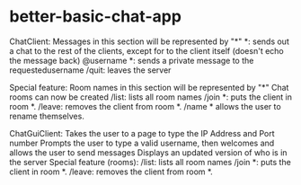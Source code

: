 # better-basic-chat-app

ChatClient:
 Messages in this section will be represented by "*"
*: sends out a chat to the rest of the clients, except for to the client itself (doesn't echo the message back)
@username *: sends a private message to the requestedusername
/quit: leaves the server

Special feature: 
Room names in this section will be represented by "*"
Chat rooms can now be created
/list: lists all room names
/join *: puts the client in room *.
/leave: removes the client from room *.
/name * allows the user to rename themselves.

ChatGuiClient:
Takes the user to a page to type the IP Address and Port number
Prompts the user to type a valid username, then welcomes and allows the user to send messages
Displays an updated version of who is in the server
Special feature (rooms):
/list: lists all room names
/join *: puts the client in room *.
/leave: removes the client from room *.